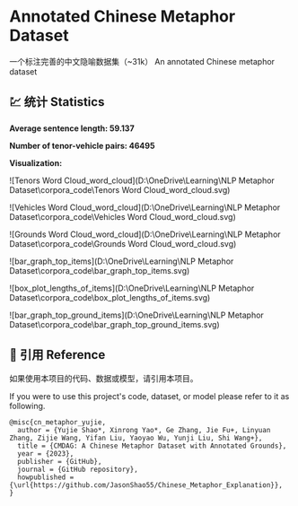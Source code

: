 
# Annotated Chinese Metaphor Dataset
一个标注完善的中文隐喻数据集（~31k）
An annotated Chinese metaphor dataset

## 💹 统计 Statistics

**Average sentence length: 59.137**

**Number of tenor-vehicle pairs: 46495**

**Visualization:** 

![Tenors Word Cloud_word_cloud](D:\OneDrive\Learning\NLP Metaphor Dataset\corpora_code\Tenors Word Cloud_word_cloud.svg)

![Vehicles Word Cloud_word_cloud](D:\OneDrive\Learning\NLP Metaphor Dataset\corpora_code\Vehicles Word Cloud_word_cloud.svg)

![Grounds Word Cloud_word_cloud](D:\OneDrive\Learning\NLP Metaphor Dataset\corpora_code\Grounds Word Cloud_word_cloud.svg)

![bar_graph_top_items](D:\OneDrive\Learning\NLP Metaphor Dataset\corpora_code\bar_graph_top_items.svg)

![box_plot_lengths_of_items](D:\OneDrive\Learning\NLP Metaphor Dataset\corpora_code\box_plot_lengths_of_items.svg)

![bar_graph_top_ground_items](D:\OneDrive\Learning\NLP Metaphor Dataset\corpora_code\bar_graph_top_ground_items.svg)


## 📌 引用  Reference

如果使用本项目的代码、数据或模型，请引用本项目。

If you were to use this project's code, dataset, or model please refer to it as following.

```
@misc{cn_metaphor_yujie,
  author = {Yujie Shao*, Xinrong Yao*, Ge Zhang, Jie Fu+, Linyuan Zhang, Zijie Wang, Yifan Liu, Yaoyao Wu, Yunji Liu, Shi Wang+},
  title = {CMDAG: A Chinese Metaphor Dataset with Annotated Grounds},
  year = {2023},
  publisher = {GitHub},
  journal = {GitHub repository},
  howpublished = {\url{https://github.com/JasonShao55/Chinese_Metaphor_Explanation}},
}
```

